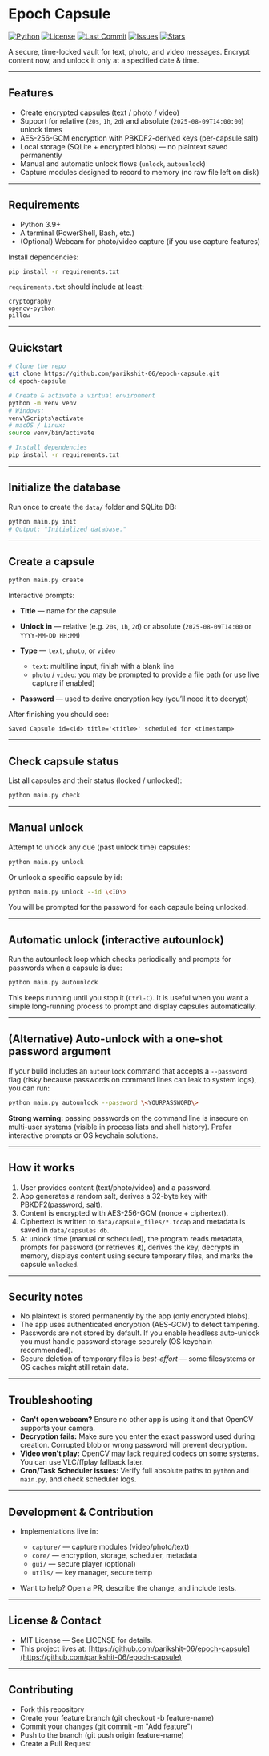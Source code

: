# Epoch Capsule

[![Python](https://img.shields.io/badge/Python-3.9%2B-blue.svg)](https://www.python.org/)
[![License](https://img.shields.io/badge/license-MIT-green)](LICENSE)
[![Last Commit](https://img.shields.io/github/last-commit/parikshit-06/epoch-capsule)](https://github.com/parikshit-06/epoch-capsule/commits/main)
[![Issues](https://img.shields.io/github/issues/parikshit-06/epoch-capsule)](https://github.com/parikshit-06/epoch-capsule/issues)
[![Stars](https://img.shields.io/github/stars/parikshit-06/epoch-capsule?style=social)](https://github.com/parikshit-06/epoch-capsule/stargazers)

A secure, time-locked vault for text, photo, and video messages. Encrypt content now, and unlock it only at a specified date & time.

---

## Features

* Create encrypted capsules (text / photo / video)
* Support for relative (`20s`, `1h`, `2d`) and absolute (`2025-08-09T14:00:00`) unlock times
* AES-256-GCM encryption with PBKDF2-derived keys (per-capsule salt)
* Local storage (SQLite + encrypted blobs) — no plaintext saved permanently
* Manual and automatic unlock flows (`unlock`, `autounlock`)
* Capture modules designed to record to memory (no raw file left on disk)

---

## Requirements

* Python 3.9+
* A terminal (PowerShell, Bash, etc.)
* (Optional) Webcam for photo/video capture (if you use capture features)

Install dependencies:

```bash
pip install -r requirements.txt
```

`requirements.txt` should include at least:

```
cryptography
opencv-python
pillow
```

---

## Quickstart

```bash
# Clone the repo
git clone https://github.com/parikshit-06/epoch-capsule.git
cd epoch-capsule

# Create & activate a virtual environment
python -m venv venv
# Windows:
venv\Scripts\activate
# macOS / Linux:
source venv/bin/activate

# Install dependencies
pip install -r requirements.txt
```

---

## Initialize the database

Run once to create the `data/` folder and SQLite DB:

```bash
python main.py init
# Output: "Initialized database."
```

---

## Create a capsule

```bash
python main.py create
```

Interactive prompts:

* **Title** — name for the capsule
* **Unlock in** — relative (e.g. `20s`, `1h`, `2d`) or absolute (`2025-08-09T14:00` or `YYYY-MM-DD HH:MM`)
* **Type** — `text`, `photo`, or `video`

  * `text`: multiline input, finish with a blank line
  * `photo` / `video`: you may be prompted to provide a file path (or use live capture if enabled)
* **Password** — used to derive encryption key (you’ll need it to decrypt)

After finishing you should see:

```
Saved Capsule id=<id> title='<title>' scheduled for <timestamp>
```

---

## Check capsule status

List all capsules and their status (locked / unlocked):

```bash
python main.py check
```

---

## Manual unlock

Attempt to unlock any due (past unlock time) capsules:

```bash
python main.py unlock
```

Or unlock a specific capsule by id:

```bash
python main.py unlock --id \<ID\>
```

You will be prompted for the password for each capsule being unlocked.

---

## Automatic unlock (interactive autounlock)

Run the autounlock loop which checks periodically and prompts for passwords when a capsule is due:

```bash
python main.py autounlock
```

This keeps running until you stop it (`Ctrl-C`). It is useful when you want a simple long-running process to prompt and display capsules automatically.

---

## (Alternative) Auto-unlock with a one-shot password argument

If your build includes an `autounlock` command that accepts a `--password` flag (risky because passwords on command lines can leak to system logs), you can run:

```bash
python main.py autounlock --password \<YOURPASSWORD\>
```

**Strong warning:** passing passwords on the command line is insecure on multi-user systems (visible in process lists and shell history). Prefer interactive prompts or OS keychain solutions.

---

## How it works

1. User provides content (text/photo/video) and a password.
2. App generates a random salt, derives a 32-byte key with PBKDF2(password, salt).
3. Content is encrypted with AES-256-GCM (nonce + ciphertext).
4. Ciphertext is written to `data/capsule_files/*.tccap` and metadata is saved in `data/capsules.db`.
5. At unlock time (manual or scheduled), the program reads metadata, prompts for password (or retrieves it), derives the key, decrypts in memory, displays content using secure temporary files, and marks the capsule `unlocked`.

---

## Security notes

* No plaintext is stored permanently by the app (only encrypted blobs).
* The app uses authenticated encryption (AES-GCM) to detect tampering.
* Passwords are not stored by default. If you enable headless auto-unlock you must handle password storage securely (OS keychain recommended).
* Secure deletion of temporary files is *best-effort* — some filesystems or OS caches might still retain data.

---

## Troubleshooting

* **Can't open webcam?** Ensure no other app is using it and that OpenCV supports your camera.
* **Decryption fails:** Make sure you enter the exact password used during creation. Corrupted blob or wrong password will prevent decryption.
* **Video won't play:** OpenCV may lack required codecs on some systems. You can use VLC/ffplay fallback later.
* **Cron/Task Scheduler issues:** Verify full absolute paths to `python` and `main.py`, and check scheduler logs.

---

## Development & Contribution

* Implementations live in:

  * `capture/` — capture modules (video/photo/text)
  * `core/` — encryption, storage, scheduler, metadata
  * `gui/` — secure player (optional)
  * `utils/` — key manager, secure temp
* Want to help? Open a PR, describe the change, and include tests.

---

## License & Contact

* MIT License — See LICENSE for details.
* This project lives at: [https://github.com/parikshit-06/epoch-capsule](https://github.com/parikshit-06/epoch-capsule)
---

## Contributing
* Fork this repository
* Create your feature branch (git checkout -b feature-name)
* Commit your changes (git commit -m "Add feature")
* Push to the branch (git push origin feature-name)
* Create a Pull Request
